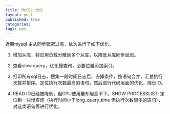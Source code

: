 ```yaml
---
title: MySQL 优化
layout: post
published: true
categories:
tags: ops
---
```


近期mysql 主从同步延迟过高，依次进行了如下优化。

1. 增加从库，将应用负载分散到多个从库，以降低从库同步延迟。

2. 查看slow query，优化慢查询，必要位置添加索引。

3. 打印所有sql日志，搜集一段时间日志后，去掉条件，按语句合并，汇总执行次数并排序。定位执行次数最高的语句，然后进行代码层面的优化，降低IO。

4. READ IO已经被降低，但CPU使用量却居高不下。SHOW PROCESSLIST; 定位到一些慢查询（执行时间小于long_query_time 但执行次数很多的语句），对这类语句再进行优化。
